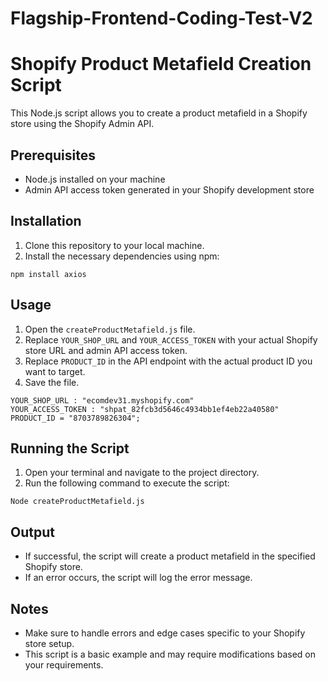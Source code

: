 ﻿# Flagship-Frontend-Coding-Test-V2

# Shopify Product Metafield Creation Script

This Node.js script allows you to create a product metafield in a Shopify store using the Shopify Admin API.

## Prerequisites
- Node.js installed on your machine
- Admin API access token generated in your Shopify development store

## Installation
1. Clone this repository to your local machine.
2. Install the necessary dependencies using npm:

```
npm install axios
```

## Usage
1. Open the `createProductMetafield.js` file.
2. Replace `YOUR_SHOP_URL` and `YOUR_ACCESS_TOKEN` with your actual Shopify store URL and admin API access token.
3. Replace `PRODUCT_ID` in the API endpoint with the actual product ID you want to target.
4. Save the file.

```
YOUR_SHOP_URL : "ecomdev31.myshopify.com"
YOUR_ACCESS_TOKEN : "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"
PRODUCT_ID = "8703789826304";
```

## Running the Script
1. Open your terminal and navigate to the project directory.
2. Run the following command to execute the script:

```
Node createProductMetafield.js
```

## Output
- If successful, the script will create a product metafield in the specified Shopify store.
- If an error occurs, the script will log the error message.

## Notes
- Make sure to handle errors and edge cases specific to your Shopify store setup.
- This script is a basic example and may require modifications based on your requirements.
